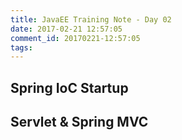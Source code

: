 ```yaml
---
title: JavaEE Training Note - Day 02
date: 2017-02-21 12:57:05
comment_id: 20170221-12:57:05
tags:
---
```


Spring IoC Startup
------------------



Servlet & Spring MVC
--------------------